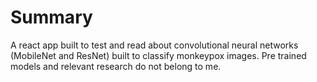 # Summary
A react app built to test and read about convolutional neural networks (MobileNet and ResNet) built to classify monkeypox images.
Pre trained models and relevant research do not belong to me.